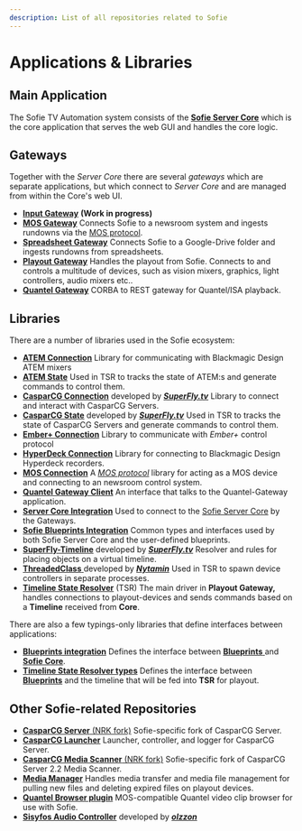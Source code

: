 ```yaml
---
description: List of all repositories related to Sofie
---
```


# Applications & Libraries

## Main Application

The Sofie TV Automation system consists of the [**Sofie Server Core**](https://github.com/nrkno/tv-automation-server-core) which is the core application that serves the web GUI and handles the core logic.

## Gateways

Together with the _Server Core_ there are several _gateways_ which are separate applications, but which connect to _Server Core_ and are managed from within the Core's web UI.

* [**Input Gateway**](https://github.com/nrkno/tv-automation-input-gateway) **\(Work in progress\)** 
* [**MOS Gateway**](https://github.com/nrkno/tv-automation-mos-gateway) Connects Sofie to a newsroom system and ingests rundowns via the [MOS protocol](http://mosprotocol.com/).
* [**Spreadsheet Gateway**](https://github.com/SuperFlyTV/spreadsheet-gateway) Connects Sofie to a Google-Drive folder and ingests rundowns from spreadsheets.
* [**Playout Gateway**](https://github.com/nrkno/tv-automation-playout-gateway) Handles the playout from Sofie. Connects to and controls a multitude of devices, such as vision mixers, graphics, light controllers, audio mixers etc..
* [**Quantel Gateway**](https://github.com/nrkno/tv-automation-quantel-gateway) CORBA to REST gateway for Quantel/ISA playback. 

## Libraries

There are a number of libraries used in the Sofie ecosystem:

* [**ATEM Connection**](https://github.com/nrkno/tv-automation-atem-connection) Library for communicating with Blackmagic Design ATEM mixers
* [**ATEM State**](https://github.com/nrkno/tv-automation-atem-state)  Used in TSR to tracks the state of ATEM:s and generate commands to control them.
* [**CasparCG Connection**](https://github.com/SuperFlyTV/casparcg-connection) developed by **[_SuperFly.tv_](https://github.com/SuperFlyTV)** Library to connect and interact with CasparCG Servers.
* [**CasparCG State**](https://github.com/superflytv/casparcg-state) developed by **[_SuperFly.tv_](https://github.com/SuperFlyTV)** Used in TSR to tracks the state of CasparCG Servers and generate commands to control them.
* [**Ember+ Connection**](https://github.com/nrkno/tv-automation-emberplus-connection) Library to communicate with _Ember+_ control protocol 
* [**HyperDeck Connection**](https://github.com/nrkno/tv-automation-hyperdeck-connection) Library for connecting to Blackmagic Design Hyperdeck recorders.
* [**MOS Connection**](https://github.com/nrkno/tv-automation-mos-connection/) A [_MOS protocol_](http://mosprotocol.com/) library for acting as a MOS device and connecting to an newsroom control system.
* [**Quantel Gateway Client**](https://github.com/nrkno/tv-automation-quantel-gateway-client) An interface that talks to the Quantel-Gateway application.
* [**Server Core Integration**](https://github.com/nrkno/tv-automation-server-core-integration) Used to connect to the [Sofie Server Core](https://github.com/nrkno/tv-automation-server-core) by the Gateways.
* [**Sofie Blueprints Integration**](https://github.com/nrkno/tv-automation-sofie-blueprints-integration) Common types and interfaces used by both Sofie Server Core and the user-defined blueprints.
* [**SuperFly-Timeline**](https://github.com/SuperFlyTV/supertimeline) developed by **[_SuperFly.tv_](https://github.com/SuperFlyTV)** Resolver and rules for placing objects on a virtual timeline.
* [**ThreadedClass** ](https://github.com/nytamin/threadedClass) developed by **[_Nytamin_](https://github.com/nytamin)** Used in TSR to spawn device controllers in separate processes.
* [**Timeline State Resolver**](https://github.com/nrkno/tv-automation-state-timeline-resolver) \(TSR\) The main driver in **Playout Gateway,** handles connections to playout-devices and sends commands based on a **Timeline** received from **Core**.



There are also a few typings-only libraries that define interfaces between applications:

* [**Blueprints integration**](https://www.npmjs.com/package/tv-automation-sofie-blueprints-integration) Defines the interface between [**Blueprints** ](user-guide/dictionary#blueprints)and [**Sofie Core**](user-guide/dictionary#sofie-core).
* [**Timeline State Resolver types**](https://www.npmjs.com/package/timeline-state-resolver-types) Defines the interface between [**Blueprints**](user-guide/dictionary#blueprints) and the timeline that will be fed into **TSR** for playout.

## Other Sofie-related Repositories

* [**CasparCG Server** \(NRK fork\)](https://github.com/nrkno/tv-automation-casparcg-server) Sofie-specific fork of CasparCG Server.
* [**CasparCG Launcher**](https://github.com/nrkno/tv-automation-casparcg-launcher) Launcher, controller, and logger for CasparCG Server.
* [**CasparCG Media Scanner** \(NRK fork\)](https://github.com/nrkno/tv-automation-casparcg-server) Sofie-specific fork of CasparCG Server 2.2 Media Scanner.
* [**Media Manager**](https://github.com/nrkno/tv-automation-media-management) Handles media transfer and media file management for pulling new files and deleting expired files on playout devices.
* [**Quantel Browser plugin**](https://github.com/nrkno/tv-automation-quantel-browser-plugin) MOS-compatible Quantel video clip browser for use with Sofie.
* [**Sisyfos Audio Controller**](https://github.com/nrkno/tv-automation-sisyfos-audio-controller) developed by **[_olzzon_](https://github.com/olzzon/)**



